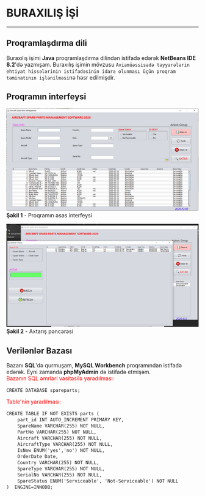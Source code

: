 # BURAXILIŞ İŞİ
---

## Proqramlaşdırma dili
Buraxılış işimi **Java** proqramlaşdırma dilindən istifadə edərək **NetBeans IDE 8.2**'də yazmışam. Buraxılış işimin mövzusu `Aviamüəssisədə təyyarələrin ehtiyat hissələrinin istifadəsinin idarə olunması üçün proqram təminatının işlənilməsi`nə həsr edilmişdir.
## Proqramın interfeysi

![Proqramın interfeysi](gui.png "Proqramın əsas interfeysi")
**Şəkil 1** - Proqramın əsas interfeysi

![Axtar](search.png "Axtarış hissəsi")
**Şəkil 2** - Axtarış pəncərəsi
## Verilənlər Bazası
Bazanı **SQL**'də qurmuşam, **MySQL Workbench** proqramından istifadə edərək. Eyni zamanda **phpMyAdmin** də istifadə etmişəm.<br>
<span style = "color: red"> Bazanın SQL əmrləri vasitəsilə yaradılması: </span>
```
CREATE DATABASE spareparts;
```
<span style = "color: red"> Table'nin yaradılması: </span>
```
CREATE TABLE IF NOT EXISTS parts (
    part_id INT AUTO_INCREMENT PRIMARY KEY,
    SpareName VARCHAR(255) NOT NULL,
    PartNo VARCHAR(255) NOT NULL,
    Aircraft VARCHAR(255) NOT NULL,
    AircraftType VARCHAR(255) NOT NULL,
    IsNew ENUM('yes','no') NOT NULL,
    OrderDate Date,
    Country VARCHAR(255) NOT NULL, 
    SpareType VARCHAR(255) NOT NULL,
    SerialNo VARCHAR(255) NOT NULL,
    SpareStatus ENUM('Serviceable', 'Not-Serviceable') NOT NULL
)  ENGINE=INNODB;
```
